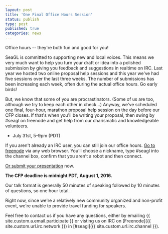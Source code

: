 ```yaml
---
layout: post
title: 'One Final Office Hours Session'
status: publish
type: post
published: true
categories: news
---
```


Office hours -- they're both fun and good for you!

SeaGL is committed to supporting new and local voices. This means we very much want to help you turn your draft or idea into a polished submission by giving you feedback and suggestions in realtime on IRC. Last year we hosted two online proposal help sessions and this year we've had five sessions over the last three weeks. The number of submissions has been increasing each week, often during the actual office hours. Go early birds!

But, we know that some of you are procrastinators. (Some of us are too, although we try to keep each other in check...) Anyway, we've scheduled one final, four-hour, marathon proposal help session on the day before our CFP closes. If that's when you'll be writing your proposal, then swing by #seagl on freenode and get help from our charismatic and knowledgeable volunteers. 

* July 31st, 5-9pm (PDT)
 
If you aren't already an IRC user, you can still join our office hours. [Go to freenode](https://webchat.freenode.net/) via any web browser. You’ll choose a nickname, type #seagl into the channel box, confirm that you aren’t a robot and then connect.
 
[Or submit your presentation](https://osem.seagl.org/conference/seagl2016/program/proposal/new) now.
 
**The CFP deadline is midnight PDT, August 1, 2016.**
 
Our talk format is generally 50 minutes of speaking followed by 10 minutes of questions, so one hour total.

Right now, since we're a relatively new community organized and non-profit event, we're unable to provide travel funding for speakers.


Feel free to contact us if you have any questions, either by
emailing {{ site.custom.a.email.participate }}
or visting us on IRC on
[Freenode]({{ site.custom.url.irc.network }}) in
[#seagl]({{ site.custom.url.irc.channel }}). 
